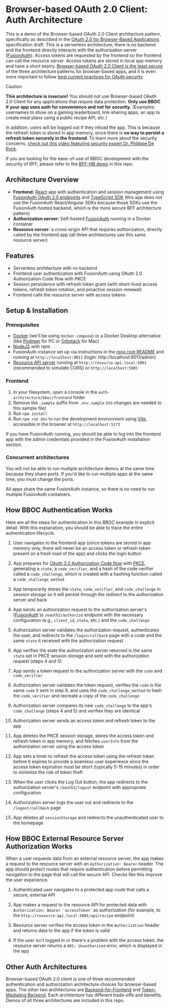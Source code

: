# Browser-based OAuth 2.0 Client: Auth Architecture

This is a demo of the Browser-based OAuth 2.0 Client architecture pattern, specifically as described in the [OAuth 2.0 for Browser-Based Applications](https://datatracker.ietf.org/doc/html/draft-ietf-oauth-browser-based-apps#name-browser-based-oauth-20-clie "https://datatracker.ietf.org/doc/html/draft-ietf-oauth-browser-based-apps#name-browser-based-oauth-20-clie") specification draft. This is a serverless architecture; there is no backend and the frontend directly interacts with the authorization server ([FusionAuth](https://fusionauth.io/ "https://fusionauth.io/")). Access tokens are requested by the frontend so the frontend can call the resource server. Access tokens are stored in local app memory and have a short expiry. [Browser-based OAuth 2.0 Client is the least secure](https://datatracker.ietf.org/doc/html/draft-ietf-oauth-browser-based-apps#section-6.3.3 "https://datatracker.ietf.org/doc/html/draft-ietf-oauth-browser-based-apps#section-6.3.3") of the three architecture patterns for browser-based apps, and it is even more important to follow [best current practices for OAuth security](https://maida.kim/oauth2-best-practices-for-developers/ "https://maida.kim/oauth2-best-practices-for-developers/").

> [!CAUTION]
> **This architecture is insecure!** You _should not_ use Browser-based OAuth 2.0 Client for any applications that require data protection. **Only use BBOC if your app uses auth for convenience and not for security.** (Examples: usernames to show on a gaming leaderboard, link-sharing apps, an app to create meal plans using a public recipe API, etc.) 
>
> In addition, users will be logged out if they reload the app. This is because the refresh token is stored in app memory, since there is **no way to persist a refresh token securely in the frontend**. To learn more about the security concerns, [check out this video featuring security expert Dr. Philippe De Ryck](https://www.youtube.com/watch?v=2nVYLruX76M).
>
> If you are looking for the ease-of-use of BBOC development with the security of BFF, please refer to the [BFF-HB demo](https://github.com/kmaida/auth-architecture/tree/main/bff-hb) in this repo.

## Architecture Overview

-   **Frontend:** [React](https://react.dev/ "https://react.dev") app with authentication and session management using [FusionAuth OAuth 2.0 endpoints](https://fusionauth.io/docs/lifecycle/authenticate-users/oauth/endpoints "https://fusionauth.io/docs/lifecycle/authenticate-users/oauth/endpoints") and [TypeScript SDK](https://github.com/FusionAuth/fusionauth-typescript-client "https://github.com/FusionAuth/fusionauth-typescript-client") (this app does not use the FusionAuth React/Angular SDKs because those SDKs use the FusionAuth hosted backend, which is the more secure BFF architecture pattern)
-   **Authorization server:** Self-hosted [FusionAuth](https://fusionauth.io/ "https://fusionauth.io/") running in a Docker container
-   **Resource server:** a cross-origin API that requires authorization, directly called by the frontend app (all three architectures use this same resource server)

## Features

-   Serverless architecture with no backend
-   Frontend user authentication with FusionAuth using OAuth 2.0 Authorization Code flow with PKCE
-   Session persistence with refresh token grant (with short-lived access tokens, refresh token rotation, and proactive session renewal)
-   Frontend calls the resource server with access tokens

## Setup & Installation

### Prerequisites

- [Docker](https://docker.com) (we'll be using `docker compose`) or a Docker Desktop alternative (like [Podman](https://podman.io/) for PC or [Orbstack](https://orbstack.dev/) for Mac)
- [NodeJS](https://nodejs.org) with npm
- FusionAuth instance set up via instructions in the [repo root README](https://github.com/kmaida/auth-architecture/blob/main/README.md#fusionauth) and running at `http://localhost:9011` (login: http://localhost:9011/admin)
- [Resource API server](https://github.com/kmaida/auth-architecture/tree/main/resource-api) running at `http://resource-api.local:5001` (recommended to simulate CORS) or `http://localhost:5001`

### Frontend

1. In your filesystem, open a console in the `auth-architecture/bboc/frontend` folder
2. Remove the `.sample` suffix from `.env.sample` (no changes are needed to this sample file)
3. Run `npm install`
4. Run `npm run dev` to run the development environment using [Vite](https://vite.dev), accessible in the browser at `http://localhost:5173`

If you have FusionAuth running, you should be able to log into the frontend app with the admin credentials provided in the FusionAuth installation section.

### Concurrent architectures

You will not be able to run multiple architecture demos at the same time because they share ports. If you'd like to run multiple apps at the same time, you must change the ports.

All apps share the same FusionAuth instance, so there is no need to run multiple FusionAuth containers.

## How BBOC Authentication Works

Here are all the steps for authentication in this BBOC example in explicit detail. With this explanation, you should be able to trace the entire authentication lifecycle.

1.  User navigates to the frontend app (since tokens are stored in app memory only, there will never be an access token or refresh token present on a fresh load of the app) and clicks the login button

2.  App prepares for [OAuth 2.0 Authorization Code flow](https://datatracker.ietf.org/doc/html/rfc6749#section-4.1 "https://datatracker.ietf.org/doc/html/rfc6749#section-4.1") with [PKCE](https://datatracker.ietf.org/doc/html/rfc7636 "https://datatracker.ietf.org/doc/html/rfc7636"), generating a `state`, a `code_verifier`, and a hash of the code verifier called a `code_challenge`, which is created with a hashing function called a `code_challenge_method`

3.  App temporarily stores the `state`, `code_verifier`, and `code_challenge` in session storage so it will persist through the redirect to the authorization server and back

4.  App sends an authorization request to the authorization server's ([FusionAuth](https://fusionauth.io/ "https://fusionauth.io/")'s) `/oauth2/authorize` endpoint with the necessary configuration (e.g., `client_id`, `state`, etc.) and the `code_challenge`

5.  Authorization server validates the authorization request, authenticates the user, and redirects to the `/login/callback` page with a code and the same `state` it received with the authorization request

6. App verifies the state the authorization server returned is the same `state` set in PKCE session storage and sent with the authorization request (steps 4 and 5)

7. App sends a token request to the authorization server with the `code` and `code_verifier`

8. Authorization server validates the token request, verifies the `code` is the same `code` it sent in step 9, and uses the `code_challenge_method` to hash the `code_verifier` and recreate a copy of the `code_challenge`

9. Authorization server compares its new `code_challenge` to the app's `code_challenge` (steps 4 and 5) and verifies they are identical

10. Authorization server sends an access token and refresh token to the app

11. App deletes the PKCE session storage, stores the access token and refresh token in app memory, and fetches `userInfo` from the authorization server using the access token

12. App sets a timer to refresh the access token using the refresh token before it expires to provide a seamless user experience since the access token expiration must be short (typically 5-15 minutes) in order to minimize the risk of token theft

13. When the user clicks the Log Out button, the app redirects to the authorization server's `/oauth2/logout` endpoint with appropriate configuration

14. Authorization server logs the user out and redirects to the `/logout/callback` page

15. App deletes all `sessionStorage` and redirects the unauthenticated user to the homepage

## How BBOC External Resource Server Authorization Works

When a user requests data from an external resource server, the app makes a request to the resource server with an `Authorization: Bearer` header. The app should protect routes that require authentication before permitting navigation to the page that will call the secure API. Checks like this improve the user experience.

1.  Authenticated user navigates to a protected app route that calls a secure, external API

2.  App makes a request to the resource API for protected data with `Authorization: Bearer 'accessToken'` as authorization (for example, to the `http://resource-api.local:5001/api/recipe` endpoint)

3.  Resource server verifies the access token in the `Authorization` header and returns data to the app if the token is valid

4.  If the user isn't logged in or there's a problem with the access token, the resource server returns a `401: Unauthorized` error, which is displayed in the app

## Other Auth Architectures

Browser-based OAuth 2.0 client is one of three recommended authentication and authorization architecture choices for browser-based apps. The other two architectures are [Backend-for-Frontend](https://datatracker.ietf.org/doc/html/draft-ietf-oauth-browser-based-apps#name-backend-for-frontend-bff "https://datatracker.ietf.org/doc/html/draft-ietf-oauth-browser-based-apps#name-backend-for-frontend-bff") and [Token-Mediating Backend](https://datatracker.ietf.org/doc/html/draft-ietf-oauth-browser-based-apps#name-token-mediating-backend "https://datatracker.ietf.org/doc/html/draft-ietf-oauth-browser-based-apps#name-token-mediating-backend"). Each architecture has different trade-offs and benefits. Demos of all three architectures are included in this repo.